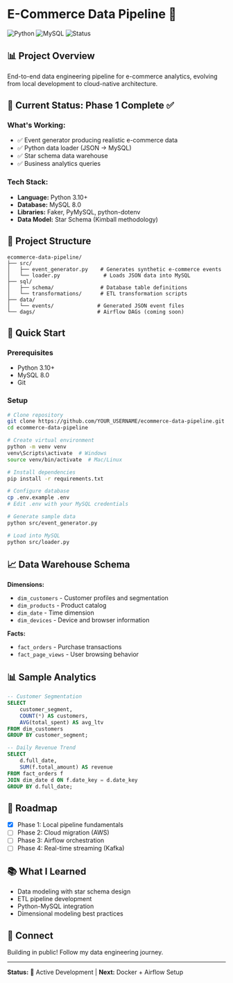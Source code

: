 # E-Commerce Data Pipeline 🚀

![Python](https://img.shields.io/badge/Python-3.10+-blue.svg)
![MySQL](https://img.shields.io/badge/MySQL-8.0-orange.svg)
![Status](https://img.shields.io/badge/Status-In%20Development-yellow.svg)

## 📊 Project Overview
End-to-end data engineering pipeline for e-commerce analytics, evolving from local development to cloud-native architecture.

## 🎯 Current Status: Phase 1 Complete ✅

### What's Working:
- ✅ Event generator producing realistic e-commerce data
- ✅ Python data loader (JSON → MySQL)
- ✅ Star schema data warehouse
- ✅ Business analytics queries

### Tech Stack:
- **Language:** Python 3.10+
- **Database:** MySQL 8.0
- **Libraries:** Faker, PyMySQL, python-dotenv
- **Data Model:** Star Schema (Kimball methodology)

## 📁 Project Structure
```
ecommerce-data-pipeline/
├── src/
│   ├── event_generator.py    # Generates synthetic e-commerce events
│   └── loader.py              # Loads JSON data into MySQL
├── sql/
│   ├── schema/               # Database table definitions
│   └── transformations/      # ETL transformation scripts
├── data/
│   └── events/              # Generated JSON event files
└── dags/                    # Airflow DAGs (coming soon)
```

## 🚀 Quick Start

### Prerequisites
- Python 3.10+
- MySQL 8.0
- Git

### Setup
```bash
# Clone repository
git clone https://github.com/YOUR_USERNAME/ecommerce-data-pipeline.git
cd ecommerce-data-pipeline

# Create virtual environment
python -m venv venv
venv\Scripts\activate  # Windows
source venv/bin/activate  # Mac/Linux

# Install dependencies
pip install -r requirements.txt

# Configure database
cp .env.example .env
# Edit .env with your MySQL credentials

# Generate sample data
python src/event_generator.py

# Load into MySQL
python src/loader.py
```

## 📈 Data Warehouse Schema

**Dimensions:**
- `dim_customers` - Customer profiles and segmentation
- `dim_products` - Product catalog
- `dim_date` - Time dimension
- `dim_devices` - Device and browser information

**Facts:**
- `fact_orders` - Purchase transactions
- `fact_page_views` - User browsing behavior

## 📊 Sample Analytics
```sql
-- Customer Segmentation
SELECT 
    customer_segment,
    COUNT(*) AS customers,
    AVG(total_spent) AS avg_ltv
FROM dim_customers
GROUP BY customer_segment;

-- Daily Revenue Trend
SELECT 
    d.full_date,
    SUM(f.total_amount) AS revenue
FROM fact_orders f
JOIN dim_date d ON f.date_key = d.date_key
GROUP BY d.full_date;
```

## 🎯 Roadmap

- [x] Phase 1: Local pipeline fundamentals
- [ ] Phase 2: Cloud migration (AWS)
- [ ] Phase 3: Airflow orchestration
- [ ] Phase 4: Real-time streaming (Kafka)

## 📚 What I Learned
- Data modeling with star schema design
- ETL pipeline development
- Python-MySQL integration
- Dimensional modeling best practices

## 🤝 Connect
Building in public! Follow my data engineering journey.

---

**Status:** 🚧 Active Development | **Next:** Docker + Airflow Setup